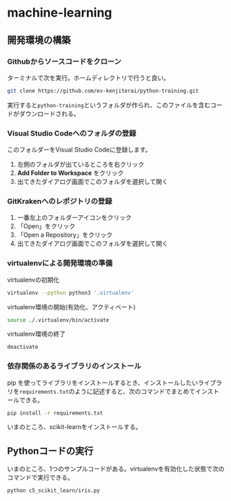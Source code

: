 # machine-learning

## 開発環境の構築

### Githubからソースコードをクローン

ターミナルで次を実行。ホームディレクトリで行うと良い。

```sh
git clone https://github.com/ev-kenjiterai/python-training.git
```

実行すると`python-training`というフォルダが作られ、このファイルを含むコードがダウンロードされる。


### Visual Studio Codeへのフォルダの登録

このフォルダーをVisual Studio Codeに登録します。

1.   左側のフォルダが出ているところを右クリック
2.   **Add Folder to Workspace** をクリック
3.   出てきたダイアログ画面でこのフォルダを選択して開く


### GitKrakenへのレポジトリの登録

1.   一番左上のフォルダーアイコンをクリック
2.   「Open」をクリック
3.   「Open a Repository」をクリック
4.   出てきたダイアログ画面でこのフォルダを選択して開く



### virtualenvによる開発環境の準備

virtualenvの初期化

```sh
virtualenv --python python3 '.virtualenv'
```

virtualenv環境の開始(有効化、アクティベート)

```sh
source ./.virtualenv/bin/activate
```

virtualenv環境の終了

```sh
deactivate
```


### 依存関係のあるライブラリのインストール

pip を使ってライブラリをインストールするとき、インストールしたいライブラリを`requirements.txt`のように記述すると、次のコマンドでまとめてインストールできる。

```sh
pip install -r requirements.txt
```

いまのところ、scikit-learnをインストールする。


## Pythonコードの実行

いまのところ、1つのサンプルコードがある。virtualenvを有効化した状態で次のコマンドで実行できる。

```sh
python c5_scikit_learn/iris.py
```
